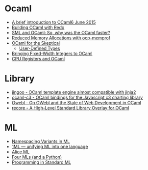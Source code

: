 Ocaml
=====
* [A brief introduction to OCaml6 June 2015](http://www.lexicallyscoped.com/2015/06/06/intro-to-ocaml.html)
* [Building OCaml with Redo](http://pozorvlak.dreamwidth.org/179266.html)
* [SML and OCaml: So, why was the OCaml faster?](http://thebreakfastpost.com/2015/05/10/sml-and-ocaml-so-why-was-the-ocaml-faster/)
* [Reduced Memory Allocations with ocp-memprof](http://www.ocamlpro.com/blog/2015/05/18/ocp-memprof-enhance-alt-ergo.html)
* [OCaml for the Skeptical](http://www2.lib.uchicago.edu/keith/ocaml-class/home.html)
  * [User-Defined Types](http://www2.lib.uchicago.edu/keith/ocaml-class/userdefined.html)
* [Bringing Fixed-Width Integers to OCaml](http://blog.eatonphil.com/2015/06/12/bringing-fixed-width-integers-to-ocaml/)
* [CPU Registers and OCaml](https://blogs.janestreet.com/cpu-registers-and-ocaml-2/)

# Library
* [jingoo - OCaml template engine almost compatible with jinja2](https://github.com/tategakibunko/jingoo)
* [ocaml-c3 - OCaml bindings for the Javascript c3 charting library](https://github.com/djs55/ocaml-c3)
* [Owebl - On OWebl and the State of Web Development in OCaml](http://blog.eatonphil.com/2015/06/18/on-owebl-and-the-state-of-web-development-in-ocaml/)
* [recore - A High-Level Standard Library Overlay for OCaml](https://github.com/eatonphil/recore)

# ML
* [Namespacing Variants in ML](http://keleshev.com/namespacing-variants-in-ml)
* [1ML — unifying ML into one language](http://www.mpi-sws.org/~rossberg/1ml/)
* [Alice ML](http://www.ps.uni-saarland.de/alice/)
* [Four MLs (and a Python)](http://thebreakfastpost.com/2015/04/22/four-mls-and-a-python/)
* [Programming in Standard ML](http://www.cs.cmu.edu/~rwh/smlbook/book.pdf)
